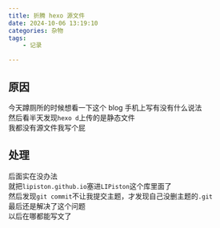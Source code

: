 ```yaml
---
title: 折腾 hexo 源文件
date: 2024-10-06 13:19:10
categories: 杂物
tags:
    - 记录

---
```

## 原因
今天蹲厕所的时候想看一下这个 blog 手机上写有没有什么说法  
然后看半天发现`hexo d`上传的是静态文件  
我都没有源文件我写个屁  

## 处理
后面实在没办法  
就把`lipiston.github.io`塞进`LIPiston`这个库里面了  
然后发现`git commit`不让我提交主题，才发现自己没删主题的`.git`  
最后还是解决了这个问题  
以后在哪都能写文了  